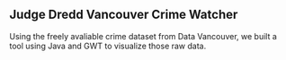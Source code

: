 ## Judge Dredd Vancouver Crime Watcher

Using the freely avaliable crime dataset from Data Vancouver, we built a tool using Java and GWT to visualize those raw data.
